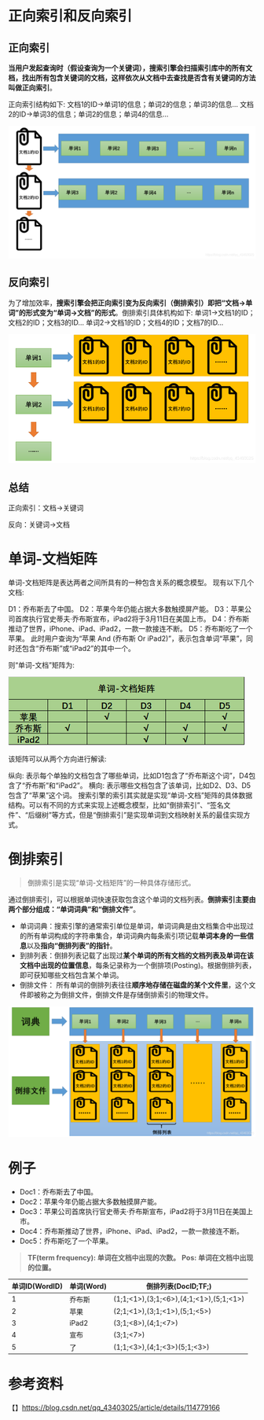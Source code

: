 



# 正向索引和反向索引

##  正向索引

  **当用户发起查询时（假设查询为一个关键词），搜索引擎会扫描索引库中的所有文档，找出所有包含关键词的文档，这样依次从文档中去查找是否含有关键词的方法叫做正向索引**。

正向索引结构如下:
文档1的ID→单词1的信息；单词2的信息；单词3的信息…
文档2的ID→单词3的信息；单词2的信息；单词4的信息…



![](./.images/下载.png)

## 反向索引

为了增加效率，**搜索引擎会把正向索引变为反向索引（倒排索引）即把“文档→单词”的形式变为“单词→文档”的形式**。倒排索引具体机构如下:
单词1→文档1的ID；文档2的ID；文档3的ID…
单词2→文档1的ID；文档4的ID；文档7的ID…


![](./.images/Snipaste_2021-12-20_17-18-15.png)


##  总结

  正向索引：文档->关键词

  反向：关键词->文档





#   单词-文档矩阵

单词-文档矩阵是表达两者之间所具有的一种包含关系的概念模型。
现有以下几个文档:

D1：乔布斯去了中国。
D2：苹果今年仍能占据大多数触摸屏产能。
D3：苹果公司首席执行官史蒂夫·乔布斯宣布，iPad2将于3月11日在美国上市。
D4：乔布斯推动了世界，iPhone、iPad、iPad2，一款一款接连不断。
D5：乔布斯吃了一个苹果。
此时用户查询为“苹果 And (乔布斯 Or iPad2)”，表示包含单词“苹果”，同时还包含“乔布斯”或“iPad2”的其中一个。

则“单词-文档”矩阵为:

![](./.images/Snipaste_2021-12-20_17-19-34.png)

该矩阵可以从两个方向进行解读:

纵向: 表示每个单独的文档包含了哪些单词，比如D1包含了“乔布斯这个词”，D4包含了“乔布斯”和“iPad2”。
横向: 表示哪些文档包含了该单词，比如D2、D3、D5包含了“苹果”这个词。
搜索引擎的索引其实就是实现“单词-文档”矩阵的具体数据结构。可以有不同的方式来实现上述概念模型，比如“倒排索引”、“签名文件”、“后缀树”等方式，但是“倒排索引”是实现单词到文档映射关系的最佳实现方式。





# 倒排索引

>  倒排索引是实现“单词-文档矩阵”的一种具体存储形式。

通过倒排索引，可以根据单词快速获取包含这个单词的文档列表。**倒排索引主要由两个部分组成：“单词词典”和“倒排文件”**。



+ 单词词典：搜索引擎的通常索引单位是单词，单词词典是由文档集合中出现过的所有单词构成的字符串集合，单词词典内每条索引项记载**单词本身的一些信息**以及**指向“倒排列表”的指针**。
+ 到排列表：倒排列表记载了出现过**某个单词的所有文档的文档列表及单词在该文档中出现的位置信息**，每条记录称为一个倒排项(Posting)。根据倒排列表，即可获知哪些文档包含某个单词。
+ 倒排文件： 所有单词的倒排列表往往**顺序地存储在磁盘的某个文件里**，这个文件即被称之为倒排文件，倒排文件是存储倒排索引的物理文件。


![](./.images/Snipaste_2021-12-20_17-57-00.png)





# 例子

- Doc1：乔布斯去了中国。
- Doc2：苹果今年仍能占据大多数触摸屏产能。
- Doc3：苹果公司首席执行官史蒂夫·乔布斯宣布，iPad2将于3月11日在美国上市。
- Doc4：乔布斯推动了世界，iPhone、iPad、iPad2，一款一款接连不断。
- Doc5：乔布斯吃了一个苹果。



> **TF(term frequency): 单词在文档中出现的次数。**
> **Pos: 单词在文档中出现的位置。**

| 单词ID(WordID) | 单词(Word) | 倒排列表(DocID;TF;<Pos>)                    |
| ------------ | -------- | --------------------------------------- |
| 1            | 乔布斯      | (1;1;<1>),(3;1;<6>),(4;1;<1>),(5;1;<1>) |
| 2            | 苹果       | (2;1;<1>),(3;1;<1>),(5;1;<5>)           |
| 3            | iPad2    | (3;1;<8>),(4;1;<7>)                     |
| 4            | 宣布       | (3;1;<7>)                               |
| 5            | 了        | (1;1;<3>),(4;1;<3>)(5;1;<3>)            |






# 参考资料

【】https://blog.csdn.net/qq_43403025/article/details/114779166